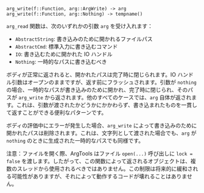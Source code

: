 ```
arg_write(f::Function, arg::ArgWrite) -> arg
arg_write(f::Function, arg::Nothing) -> tempname()
```

`arg_read` 関数は、次のいずれかの引数 `arg` を受け入れます：

  * `AbstractString`: 書き込みのために開かれるファイルパス
  * `AbstractCmd`: 標準入力に書き込むコマンド
  * `IO`: 書き込むために開かれた IO ハンドル
  * `Nothing`: 一時的なパスに書き込むべき

ボディが正常に返されると、開かれたパスは完了時に閉じられます。IO ハンドル引数はオープンのままですが、返す前にフラッシュされます。引数が `nothing` の場合、一時的なパスが書き込みのために開かれ、完了時に閉じられ、そのパスが `arg_write` から返されます。他のすべてのケースでは、`arg` 自体が返されます。これは、引数が渡されたかどうかにかかわらず、書き込まれたものを一貫して返すことができる便利なパターンです。

ボディの評価中にエラーが発生した場合、`arg_write` によって書き込みのために開かれたパスは削除されます。これは、文字列として渡された場合でも、`arg` が `nothing` のときに生成された一時的なパスでも同様です。

注意：ファイルを開く際、ArgTools はファイル `open(...)` 呼び出しに `lock = false` を渡します。したがって、この関数によって返されるオブジェクトは、複数のスレッドから使用されるべきではありません。この制限は将来的に緩和される可能性がありますが、それによって動作するコードが壊れることはありません。
